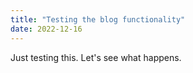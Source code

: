 ```yaml
---
title: "Testing the blog functionality"
date: 2022-12-16
---
```


Just testing this. Let's see what happens.
